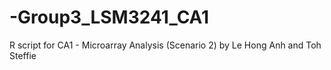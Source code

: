# -Group3_LSM3241_CA1
R script for CA1 - Microarray Analysis (Scenario 2) by Le Hong Anh and Toh Steffie
